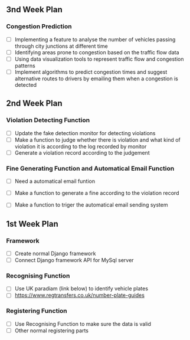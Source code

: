 ## 3nd Week Plan

### Congestion Prediction
* [ ] Implementing a feature to analyse the number of vehicles passing through city junctions at different time
* [ ] Identifying areas prone to congestion based on the traffic flow data
* [ ] Using data visualization tools to represent traffic flow and congestion patterns
* [ ] Implement algorithms to predict congestion times and suggest alternative routes to drivers by
emailing them when a congestion is detected

## 2nd Week Plan

### Violation Detecting Function

* [ ] Update the fake detection monitor for detecting violations
* [ ] Make a function to judge whether there is violation and what kind of violation it is according to the log recorded by monitor
* [ ] Generate a violation record according to the judgement

### Fine Generating Function and Automatical Email Function

* [ ] Need a automatical email funtion
* [ ] Make a function to generate a fine according to the violation record
* [ ] Make a function to triger the automatical email sending system


## 1st Week Plan

### Framework

* [ ] Create normal Django framework
* [ ] Connect Django framework API for MySql server

### Recognising Function

* [ ] Use UK paradiam (link below) to identify vehicle plates
* [ ] https://www.regtransfers.co.uk/number-plate-guides

### Registering Function

* [ ] Use Recognising Function to make sure the data is valid
* [ ] Other normal registering parts
